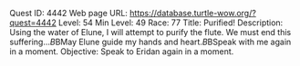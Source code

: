 Quest ID: 4442
Web page URL: https://database.turtle-wow.org/?quest=4442
Level: 54
Min Level: 49
Race: 77
Title: Purified!
Description: Using the water of Elune, I will attempt to purify the flute. We must end this suffering...$B$BMay Elune guide my hands and heart.$B$BSpeak with me again in a moment.
Objective: Speak to Eridan again in a moment.
